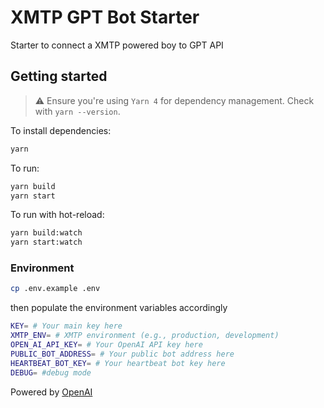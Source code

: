 # XMTP GPT Bot Starter

Starter to connect a XMTP powered boy to GPT API

## Getting started

> ⚠️ Ensure you're using `Yarn 4` for dependency management. Check with `yarn --version`.

To install dependencies:

```bash
yarn
```

To run:

```bash
yarn build
yarn start
```

To run with hot-reload:

```bash
yarn build:watch
yarn start:watch
```

### Environment

```bash
cp .env.example .env
```

then populate the environment variables accordingly

```bash
KEY= # Your main key here
XMTP_ENV= # XMTP environment (e.g., production, development)
OPEN_AI_API_KEY= # Your OpenAI API key here
PUBLIC_BOT_ADDRESS= # Your public bot address here
HEARTBEAT_BOT_KEY= # Your heartbeat bot key here
DEBUG= #debug mode
```

Powered by <a href="https://openai.com">OpenAI</a>

